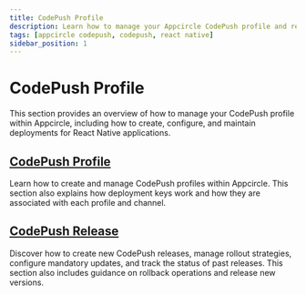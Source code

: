```yaml
---
title: CodePush Profile
description: Learn how to manage your Appcircle CodePush profile and releases.
tags: [appcircle codepush, codepush, react native]
sidebar_position: 1
---
```



# CodePush Profile

This section provides an overview of how to manage your CodePush profile within Appcircle, including how to create, configure, and maintain deployments for React Native applications.


## [CodePush Profile](/code-push/code-push-profile/appcircle-code-push-profile)

Learn how to create and manage CodePush profiles within Appcircle. This section also explains how deployment keys work and how they are associated with each profile and channel.


## [CodePush Release](/code-push/code-push-profile/code-push-release-management)

Discover how to create new CodePush releases, manage rollout strategies, configure mandatory updates, and track the status of past releases. This section also includes guidance on rollback operations and release new versions.